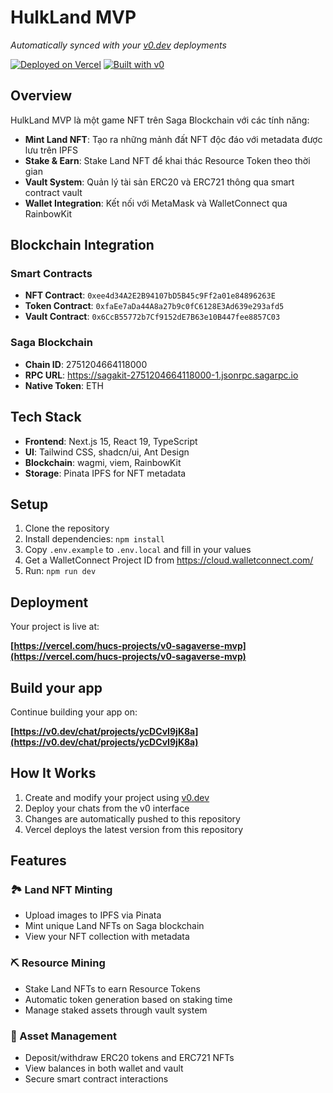 # HulkLand MVP

*Automatically synced with your [v0.dev](https://v0.dev) deployments*

[![Deployed on Vercel](https://img.shields.io/badge/Deployed%20on-Vercel-black?style=for-the-badge&logo=vercel)](https://vercel.com/hucs-projects/v0-hulkland-mvp)
[![Built with v0](https://img.shields.io/badge/Built%20with-v0.dev-black?style=for-the-badge)](https://v0.dev/chat/projects/ycDCvI9jK8a)

## Overview

HulkLand MVP là một game NFT trên Saga Blockchain với các tính năng:

- **Mint Land NFT**: Tạo ra những mảnh đất NFT độc đáo với metadata được lưu trên IPFS
- **Stake & Earn**: Stake Land NFT để khai thác Resource Token theo thời gian
- **Vault System**: Quản lý tài sản ERC20 và ERC721 thông qua smart contract vault
- **Wallet Integration**: Kết nối với MetaMask và WalletConnect qua RainbowKit

## Blockchain Integration

### Smart Contracts

- **NFT Contract**: `0xee4d34A2E2B94107bD5B45c9Ff2a01e84896263E`
- **Token Contract**: `0xfaEe7aDa44A8a27b9c0fC6128E3Ad639e293afd5`
- **Vault Contract**: `0x6CcB55772b7Cf9152dE7B63e10B447fee8857C03`

### Saga Blockchain

- **Chain ID**: 2751204664118000
- **RPC URL**: https://sagakit-2751204664118000-1.jsonrpc.sagarpc.io
- **Native Token**: ETH

## Tech Stack

- **Frontend**: Next.js 15, React 19, TypeScript
- **UI**: Tailwind CSS, shadcn/ui, Ant Design
- **Blockchain**: wagmi, viem, RainbowKit
- **Storage**: Pinata IPFS for NFT metadata

## Setup

1. Clone the repository
2. Install dependencies: `npm install`
3. Copy `.env.example` to `.env.local` and fill in your values
4. Get a WalletConnect Project ID from https://cloud.walletconnect.com/
5. Run: `npm run dev`

## Deployment

Your project is live at:

**[https://vercel.com/hucs-projects/v0-sagaverse-mvp](https://vercel.com/hucs-projects/v0-sagaverse-mvp)**

## Build your app

Continue building your app on:

**[https://v0.dev/chat/projects/ycDCvI9jK8a](https://v0.dev/chat/projects/ycDCvI9jK8a)**

## How It Works

1. Create and modify your project using [v0.dev](https://v0.dev)
2. Deploy your chats from the v0 interface
3. Changes are automatically pushed to this repository
4. Vercel deploys the latest version from this repository

## Features

### 🏞️ Land NFT Minting
- Upload images to IPFS via Pinata
- Mint unique Land NFTs on Saga blockchain
- View your NFT collection with metadata

### ⛏️ Resource Mining
- Stake Land NFTs to earn Resource Tokens
- Automatic token generation based on staking time
- Manage staked assets through vault system

### 💼 Asset Management
- Deposit/withdraw ERC20 tokens and ERC721 NFTs
- View balances in both wallet and vault
- Secure smart contract interactions
